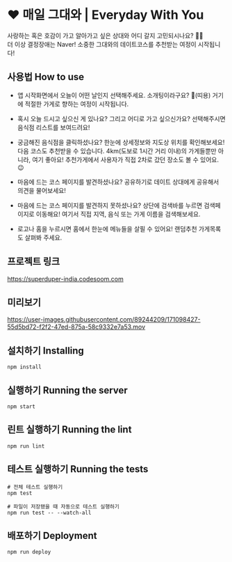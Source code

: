 # ❤️ 매일 그대와 | Everyday With You
사랑하는 혹은 호감이 가고 알아가고 싶은 상대와 어디 갈지 고민되시나요? 🤔💭
<br />
더 이상 결정장애는 Naver! 소중한 그대와의 데이트코스를 추천받는 여정이 시작됩니다!

## 사용법 How to use
* 앱 시작화면에서 오늘이 어떤 날인지 선택해주세요. 소개팅이라구요? 👀(띠용) 거기에 적절한 가게로 향하는 여정이 시작됩니다.

* 혹시 오늘 드시고 싶으신 게 있나요? 그리고 어디로 가고 싶으신가요? 선택해주시면 음식점 리스트를 보여드려요!

* 궁금해진 음식점을 클릭하셨나요? 한눈에 상세정보와 지도상 위치를 확인해보세요! 다음 코스도 추천받을 수 있습니다. 4km(도보로 1시간 거리 이내)의 가게들뿐만 아니라, 여기 좋아요! 추천가게에서 사용자가 직접 2차로 갔던 장소도 볼 수 있어요. 😉

* 마음에 드는 코스 페이지를 발견하셨나요? 공유하기로 데이트 상대에게 공유해서 의견을 물어보세요!

* 마음에 드는 코스 페이지를 발견하지 못하셨나요? 상단에 검색바를 누르면 검색페이지로 이동해요! 여기서 직접 지역, 음식 또는 가게 이름을 검색해보세요.

* 로고나 홈을 누르시면 홈에서 한눈에 메뉴들을 살필 수 있어요! 랜덤추천 가게목록도 살펴봐 주세요.

## 프로젝트 링크
 https://superduper-india.codesoom.com

## 미리보기

https://user-images.githubusercontent.com/89244209/171098427-55d5bd72-f2f2-47ed-875a-58c9332e7a53.mov


## 설치하기 Installing
```
npm install
```

## 실행하기 Running the server
```
npm start
```

## 린트 실행하기 Running the lint
```
npm run lint
```

## 테스트 실행하기 Running the tests
```
# 전체 테스트 실행하기
npm test

# 파일이 저장됐을 때 자동으로 테스트 실행하기
npm run test -- --watch-all
```

## 배포하기 Deployment
```
npm run deploy
```
